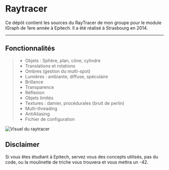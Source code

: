 Raytracer
===================

Ce dépôt contient les sources du RayTracer de mon groupe pour le module IGraph de 1ere année à Epitech.
Il a été réalisé à Strasbourg en 2014.

----------

Fonctionnalités
-------------

> - Objets : Sphère, plan, cône, cylindre
> - Translations et rotations
> - Ombres (gestion du multi-spot)
> - Lumières : ambiante, diffuse, spéculaire
> - Brillance
> - Transparence
> - Réflexion
> - Objets limités
> - Textures : damier, procédurales (bruit de perlin)
> - Multi-threading
> - AntiAliasing
> - Fichier de configuration

![Visuel du raytracer](http://antoine.buchser.fr/uploads/projects/thumbnails/raytracer.jpg)

Disclaimer
-------------

Si vous êtes étudiant à Epitech, servez vous des concepts utilisés, pas du code, ou la moulinette de triche vous trouvera et vous mettra un -42.